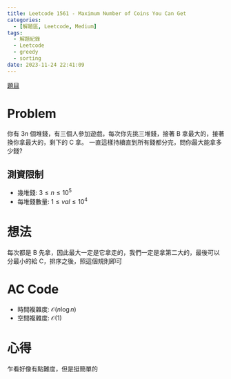 ```yaml
---
title: Leetcode 1561 - Maximum Number of Coins You Can Get
categories:
  - [解題區, Leetcode, Medium]
tags:
  - 解題紀錄
  - Leetcode
  - greedy
  - sorting
date: 2023-11-24 22:41:09
---
```


[題目](https://leetcode.com/problems/maximum-number-of-coins-you-can-get/description)

# Problem

你有 $3n$ 個堆錢，有三個人參加遊戲，每次你先挑三堆錢，接著 B 拿最大的，接著換你拿最大的，剩下的 C 拿。
一直這樣持續直到所有錢都分完，問你最大能拿多少錢?

## 測資限制

- 幾堆錢: $3 \le n \le 10^5$
- 每堆錢數量: $1 \le val \le 10^4$

# 想法

每次都是 B 先拿，因此最大一定是它拿走的，我們一定是拿第二大的，最後可以分最小的給 C，排序之後，照這個規則即可

# AC Code

<script src="https://emgithub.com/embed-v2.js?target=https%3A%2F%2Fgithub.com%2Froy4801%2Fsolved_problems%2Fblob%2Fmaster%2Fleetcode%2F1561.cpp%23L18-L40&style=github&type=code&showBorder=on&showLineNumbers=on&showFileMeta=on&showFullPath=on&showCopy=on"></script>

- 時間複雜度: $\mathcal{O}(n\log{n})$
- 空間複雜度: $\mathcal{O}(1)$

<!-- # 賞析 -->


# 心得

乍看好像有點難度，但是挺簡單的
